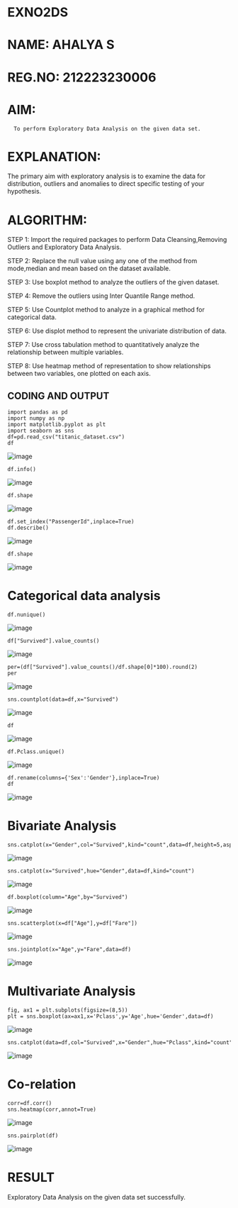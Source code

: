 # EXNO2DS
# NAME: AHALYA S
# REG.NO: 212223230006
# AIM:
      To perform Exploratory Data Analysis on the given data set.
      
# EXPLANATION:
  The primary aim with exploratory analysis is to examine the data for distribution, outliers and anomalies to direct specific testing of your hypothesis.
  
# ALGORITHM:
STEP 1: Import the required packages to perform Data Cleansing,Removing Outliers and Exploratory Data Analysis.

STEP 2: Replace the null value using any one of the method from mode,median and mean based on the dataset available.

STEP 3: Use boxplot method to analyze the outliers of the given dataset.

STEP 4: Remove the outliers using Inter Quantile Range method.

STEP 5: Use Countplot method to analyze in a graphical method for categorical data.

STEP 6: Use displot method to represent the univariate distribution of data.

STEP 7: Use cross tabulation method to quantitatively analyze the relationship between multiple variables.

STEP 8: Use heatmap method of representation to show relationships between two variables, one plotted on each axis.

## CODING AND OUTPUT
```
import pandas as pd
import numpy as np
import matplotlib.pyplot as plt
import seaborn as sns 
df=pd.read_csv("titanic_dataset.csv")
df
```

![image](https://github.com/user-attachments/assets/dad8501c-5a4e-4706-8b9b-858c686dade7)

```
df.info()
```
![image](https://github.com/user-attachments/assets/29ee38db-f17c-44cc-80b8-0994de1abef5)

```
df.shape
```
![image](https://github.com/user-attachments/assets/5371a2aa-36ef-45e9-af1e-529bd2791ed2)

```
df.set_index("PassengerId",inplace=True)
df.describe()
```
![image](https://github.com/user-attachments/assets/b35327e1-3db1-475a-9c59-0f669be55203)

```
df.shape
```
![image](https://github.com/user-attachments/assets/70d85a9f-4263-4bd6-9849-cb61b7812e70)

# Categorical data analysis
```
df.nunique()
```
![image](https://github.com/user-attachments/assets/f2174744-330a-4e1a-8bb0-3fdf25949fd0)

```
df["Survived"].value_counts()
```
![image](https://github.com/user-attachments/assets/d0196c1b-0fce-432a-9dcc-09c14e5b2cd9)

```
per=(df["Survived"].value_counts()/df.shape[0]*100).round(2)
per
```
![image](https://github.com/user-attachments/assets/5a70d6fc-3f28-4ac4-9e58-3bfc2fd78326)

```
sns.countplot(data=df,x="Survived")
```
![image](https://github.com/user-attachments/assets/c6bc2d97-f687-4ceb-bdfd-7bf45ee515eb)

```
df
```
![image](https://github.com/user-attachments/assets/7d7da6fc-a31b-4ebd-b4dc-a0383f418a6c)

```
df.Pclass.unique()
```
![image](https://github.com/user-attachments/assets/1b3a39dc-90e6-42f8-a13e-58ff56e71748)

```
df.rename(columns={'Sex':'Gender'},inplace=True)
df
```
![image](https://github.com/user-attachments/assets/037f3d58-6dc1-43b7-8c01-abbc82b00f4d)

# Bivariate Analysis
```
sns.catplot(x="Gender",col="Survived",kind="count",data=df,height=5,aspect=.7)
```
![image](https://github.com/user-attachments/assets/e4ee4c1d-e68e-4cdc-8ba1-7bd6f860bd7e)

```
sns.catplot(x="Survived",hue="Gender",data=df,kind="count")
```
![image](https://github.com/user-attachments/assets/b9b4f48a-9403-43a2-88fd-0d527762a24c)

```
df.boxplot(column="Age",by="Survived")
```
![image](https://github.com/user-attachments/assets/7bc99584-582a-465d-8157-2baa11a7343b)

```
sns.scatterplot(x=df["Age"],y=df["Fare"])
```
![image](https://github.com/user-attachments/assets/5ebb36ca-8261-4dc8-bb6d-c9778d5743ce)

```
sns.jointplot(x="Age",y="Fare",data=df)
```
![image](https://github.com/user-attachments/assets/6500c325-faac-4819-8262-d4aad3d91b32)

# Multivariate Analysis
```
fig, ax1 = plt.subplots(figsize=(8,5))
plt = sns.boxplot(ax=ax1,x='Pclass',y='Age',hue='Gender',data=df)
```
![image](https://github.com/user-attachments/assets/9de90ab1-3265-4e18-a384-6b83006ec4c6)

```
sns.catplot(data=df,col="Survived",x="Gender",hue="Pclass",kind="count")
```
![image](https://github.com/user-attachments/assets/4f3975bd-e9ec-44f0-8f2c-91efaa2a269d)

# Co-relation
```
corr=df.corr()
sns.heatmap(corr,annot=True)
```
![image](https://github.com/user-attachments/assets/d20380f8-7244-41a8-9f61-94845c2deb50)

```
sns.pairplot(df)
```
![image](https://github.com/user-attachments/assets/98887a50-10bf-48fc-9418-833244ccaad3)



# RESULT
Exploratory Data Analysis on the given data set successfully.
